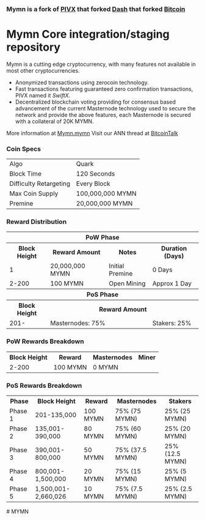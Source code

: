 ### Mymn is a fork of [PIVX](https://github.com/PIVX-Project/PIVX) that forked [Dash](https://github.com/dashpay/dash) that forked [Bitcoin](https://github.com/bitcoin/bitcoinp)


# Mymn Core integration/staging repository


Mymn is a cutting edge cryptocurrency, with many features not available in most other cryptocurrencies.
- Anonymized transactions using zerocoin technology.
- Fast transactions featuring guaranteed zero confirmation transactions, PIVX named it _SwiftX_.
- Decentralized blockchain voting providing for consensus based advancement of the current Masternode
  technology used to secure the network and provide the above features, each Masternode is secured
  with a collateral of 20K MYMN.

More information at [Mymn.mymn](https://www.mymncoin.mymn) Visit our ANN thread at [BitcoinTalk](http://www.bitcointalk.org/index.php)


### Coin Specs
<table>
<tr><td>Algo</td><td>Quark</td></tr>
<tr><td>Block Time</td><td>120 Seconds</td></tr>
<tr><td>Difficulty Retargeting</td><td>Every Block</td></tr>
<tr><td>Max Coin Supply </td><td>100,000,000 MYMN</td></tr>
<tr><td>Premine</td><td>20,000,000 MYMN</td></tr>
</table>


### Reward Distribution

<table>
<th colspan=4>PoW Phase</th>
<tr><th>Block Height</th><th>Reward Amount</th><th>Notes</th><th>Duration (Days)</th></tr>
<tr><td>1</td><td>20,000,000 MYMN</td><td>Initial Premine</td><td>0 Days</td></tr>
<tr><td>2-200</td><td>100 MYMN</td><td rowspan=1>Open Mining</td><td rowspan=1> Approx 1 Day</td></tr>
<tr><th colspan=4>PoS Phase</th></tr>
<tr><th>Block Height</th><th colspan=3>Reward Amount</th></tr>
<tr><td>201-</td><td colspan=2>Masternodes: 75%</td><td>Stakers: 25%</td></tr>
</table>

### PoW Rewards Breakdown

<table>
<th>Block Height</th><th>Reward</th><th>Masternodes</th><th>Miner</th>
<tr><td>2-200</td><td>100 MYMN</td><td>0 MYMN</td><td100% (100 MYMN)</td><td100% (100 MYMN)</td></tr>
</table>

### PoS Rewards Breakdown

<table>
<th>Phase</th><th>Block Height</th><th>Reward</th><th>Masternodes</th><th>Stakers</th>
<tr><td>Phase 1</td><td>201-135,000</td><td>100 MYMN</td><td>75% (75 MYMN)</td><td>25% (25 MYMN)</td></tr>
<tr><td>Phase 2</td><td>135,001-390,000</td><td>80 MYMN</td><td>75% (60 MYMN)</td><td>25% (20 MYMN)</td></tr>
<tr><td>Phase 3</td><td>390,001-800,000</td><td>50 MYMN</td><td>75% (37.5 MYMN)</td><td>25% (12.5 MYMN)</td></tr>
<tr><td>Phase 4</td><td>800,001-1,500,000</td><td>20 MYMN</td><td>75% (15 MYMN)</td><td>25% (5 MYMN)</td></tr>
<tr><td>Phase 5</td><td>1,500,001-2,660,026</td><td>10 MYMN</td><td>75% (7.5 MYMN)</td><td>25% (2.5 MYMN)</td></tr>

</table>
# MYMN
